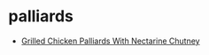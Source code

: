 # palliards

 * [Grilled Chicken Palliards With Nectarine Chutney](index/g/grilled-chicken-palliards-with-nectarine-chutney-105216.json)
